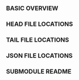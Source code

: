 ### BASIC OVERVIEW

### HEAD FILE LOCATIONS 

### TAIL FILE LOCATIONS

### JSON FILE LOCATIONS

### SUBMODULE README